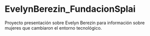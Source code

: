 # EvelynBerezin_FundacionSplai
Proyecto presentación sobre Evelyn Berezin para información sobre mujeres que cambiaron el entorno tecnológico.
